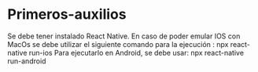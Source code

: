 # Primeros-auxilios

Se debe tener instalado React Native.
En caso de poder emular IOS con MacOs se debe utilizar el siguiente comando para la ejecución : npx react-native run-ios
Para ejecutarlo en Android, se debe usar: npx react-native run-android
